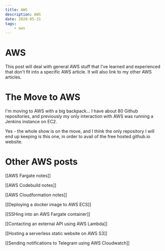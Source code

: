 ```yaml
---
title: AWS
description: AWS
date: 2020-05-31
tags:
    - aws
---
```


# AWS

This post will deal with general AWS stuff that I've learned and experienced that don't fit into a specific AWS article.
It will also link to my other AWS articles.

# The Move to AWS

I'm moving to AWS with a big backpack... I have about 80 Github repositories,
and previously my only interaction with AWS was running a Jenkins instance on
EC2.

Yes - the whole show is on the move, and I think the only repository I will end
up keeping is this one, in order to avail of the free hosted github.io website.

# Other AWS posts

[[AWS Fargate notes]]

[[AWS Codebuild notes]]

[[AWS Cloudformation notes]]

[[Deploying a docker image to AWS ECS]]

[[SSHing into an AWS Fargate container]]

[[Contacting an external API using AWS Lambda]]

[[Hosting a serverless static website on AWS S3]]

[[Sending notifications to Telegram using AWS Cloudwatch]]